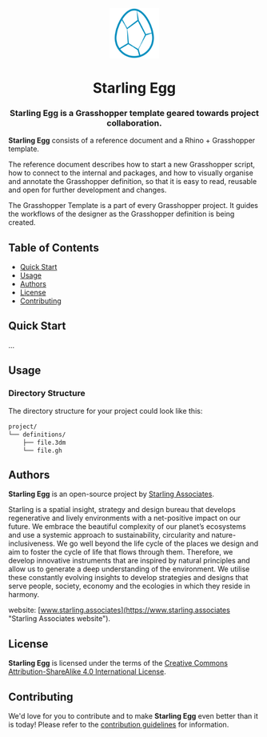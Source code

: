 <p align="center">
    <img src=".github/images/starling_egg_logo.png" width="20%" height="20%" alt="Starling Egg Logo">
</p>
<h1 align='center' style='border-bottom: none;'>Starling Egg</h1>
<h3 align='center'>Starling Egg is a Grasshopper template geared towards project collaboration.</h3>



**Starling Egg** consists of a reference document and a Rhino + Grasshopper template.

The reference document describes how to start a new Grasshopper script, how to connect to the internal and packages, and how to visually organise and annotate the Grasshopper definition, so that it is easy to read, reusable and open for further development and changes.

The Grasshopper Template is a part of every Grasshopper project. It guides the workflows of the designer as the Grasshopper definition is being created.




## Table of Contents

- [Quick Start](#quick-start)
- [Usage](#usage)
- [Authors](#authors)
- [License](#license)
- [Contributing](#contributing)



## Quick Start

...


## Usage

### Directory Structure

The directory structure for your project could look like this:

```
project/
└── definitions/
    ├── file.3dm
    └── file.gh
```

## Authors

**Starling Egg** is an open-source project by [Starling Associates](https://www.starling.associates "Starling Associates website").

Starling is a spatial insight, strategy and design bureau that develops regenerative and lively environments with a net-positive impact on our future. We embrace the beautiful complexity of our planet’s ecosystems and use a systemic approach to sustainability, circularity and nature-inclusiveness. We go well beyond the life cycle of the places we design and aim to foster the cycle of life that flows through them. Therefore, we develop innovative instruments that are inspired by natural principles and allow us to generate a deep understanding of the environment. We utilise these constantly evolving insights to develop strategies and designs that serve people, society, economy and the ecologies in which they reside in harmony.

website: [www.starling.associates](https://www.starling.associates "Starling Associates website").


## License

**Starling Egg** is licensed under the terms of the [Creative Commons Attribution-ShareAlike 4.0 International License](https://creativecommons.org/licenses/by-sa/4.0/ "Creative Commons Attribution-ShareAlike 4.0 International License").




## Contributing

We'd love for you to contribute and to make **Starling Egg** even better than it is today!
Please refer to the [contribution guidelines](CONTRIBUTING.md) for information.
